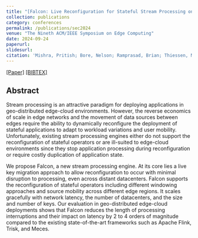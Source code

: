 ```yaml
---
title: "[Falcon: Live Reconfiguration for Stateful Stream Processing on the Edge  (**Best Paper Award**) ](https://www.computer.org/csdl/proceedings-article/sec/2024/782800a234/239qouFvEze)"
collection: publications
category: conferences
permalink: /publications/sec2024
venue: "The Nineth ACM/IEEE Symposium on Edge Computing"
date: 2024-09-24
paperurl: 
slidesurl:
citation: 'Mishra, Pritish; Bore, Nelson; Ramprasad, Brian; Thiessen, Myles; Gabel, Moshe; <b>da Silva Veith, Alexandre</b>;  Balmau, Oana; de Lara, Eyal'
---
```

[[Paper]](http://aveith.github.io/files/sec2024.pdf) [[BIBTEX]](http://aveith.github.io/files/sec2024.bib)



## Abstract
Stream processing is an attractive paradigm for deploying applications in geo-distributed edge-cloud environments. However, the reverse economics of scale in edge networks and the movement of data sources between edges require the ability to dynamically reconfigure the deployment of stateful applications to adapt to workload variations and user mobility. Unfortunately, existing stream processing engines either do not support the reconfiguration of stateful operators or are ill-suited to edge-cloud environments since they stop application processing during reconfiguration or require costly duplication of application state.

We propose Falcon, a new stream processing engine. At its core lies a live key migration approach to allow reconfiguration to occur with minimal disruption to processing, even across distant datacenters. Falcon supports the reconfiguration of stateful operators including different windowing approaches and source mobility across different edge regions. It scales gracefully with network latency, the number of datacenters, and the size and number of keys. Our evaluation in geo-distributed edge-cloud deployments shows that Falcon reduces the length of processing interruptions and their impact on latency by 2 to 4 orders of magnitude compared to the existing state-of-the-art frameworks such as Apache Flink, Trisk, and Meces.
